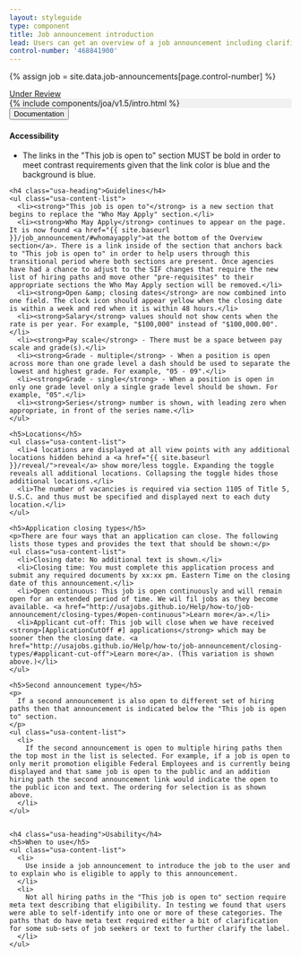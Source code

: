 ```yaml
---
layout: styleguide
type: component
title: Job announcement introduction
lead: Users can get an overview of a job announcement including clarification on who is eligible to apply to this announcement.
control-number: '468841900'
---
```


{% assign job = site.data.job-announcements[page.control-number] %}

<a href="{{ site.baseurl }}/getting-started/#maturity" class="usa-label maturity under_review">
  Under Review
</a>

<div class="preview" style="background-color: #f1f1f1;">
  {% include components/joa/v1.5/intro.html %}
</div>

<div class="usa-accordion-bordered usa-accordion-docs">
  <button class="usa-button-unstyled usa-accordion-button"
      aria-expanded="true" aria-controls="collapsible-0">
    Documentation
  </button>
  <div id="collapsible-0" aria-hidden="false" class="usa-accordion-content">
    <h4 class="usa-heading">Accessibility</h4>
    <ul class="usa-content-list">
      <li>The links in the "This job is open to" section MUST be bold in order to meet contrast requirements given that the link color is blue and the background is blue.</li>
    </ul>

    <h4 class="usa-heading">Guidelines</h4>
    <ul class="usa-content-list">
      <li><strong>"This job is open to"</strong> is a new section that begins to replace the "Who May Apply" section.</li>
      <li><strong>Who May Apply</strong> continues to appear on the page. It is now found <a href="{{ site.baseurl }}/job_announcement/#whomayapply">at the bottom of the Overview section</a>. There is a link inside of the section that anchors back to "This job is open to" in order to help users through this transitional period where both sections are present. Once agencies have had a chance to adjust to the SIF changes that require the new list of hiring paths and move other "pre-requisites" to their appropriate sections the Who May Apply section will be removed.</li>
      <li><strong>Open &amp; closing dates</strong> are now combined into one field. The clock icon should appear yellow when the closing date is within a week and red when it is within 48 hours.</li>
      <li><strong>Salary</strong> values should not show cents when the rate is per year. For example, "$100,000" instead of "$100,000.00".</li>
      <li><strong>Pay scale</strong> - There must be a space between pay scale and grade(s).</li>
      <li><strong>Grade - multiple</strong> - When a position is open across more than one grade level a dash should be used to separate the lowest and highest grade. For example, "05 - 09".</li>
      <li><strong>Grade - single</strong> - When a position is open in only one grade level only a single grade level should be shown. For example, "05".</li>
      <li><strong>Series</strong> number is shown, with leading zero when appropriate, in front of the series name.</li>
    </ul>

    <h5>Locations</h5>
    <ul class="usa-content-list">
      <li>4 locations are displayed at all view points with any additional locations hidden behind a <a href="{{ site.baseurl }}/reveal/">reveal</a> show more/less toggle. Expanding the toggle reveals all additional locations. Collapsing the toggle hides those additional locations.</li>
      <li>The number of vacancies is required via section 1105 of Title 5, U.S.C. and thus must be specified and displayed next to each duty location.</li>
    </ul>

    <h5>Application closing types</h5>
    <p>There are four ways that an application can close. The following lists those types and provides the text that should be shown:</p>
    <ul class="usa-content-list">
      <li>Closing date: No additional text is shown.</li>
      <li>Closing time: You must complete this application process and submit any required documents by xx:xx pm. Eastern Time on the closing date of this announcement.</li>
      <li>Open continuous: This job is open continuously and will remain open for an extended period of time. We wil fil jobs as they become available. <a href="http://usajobs.github.io/Help/how-to/job-announcement/closing-types/#open-continuous">Learn more</a>.</li>
      <li>Applicant cut-off: This job will close when we have received <strong>[ApplicationCutOff #] applications</strong> which may be sooner then the closing date. <a href="http://usajobs.github.io/Help/how-to/job-announcement/closing-types/#applicant-cut-off">Learn more</a>. (This variation is shown above.)</li>
    </ul>

    <h5>Second announcement type</h5>
    <p>
      If a second announcement is also open to different set of hiring paths then that announcement is indicated below the "This job is open to" section.
    </p>
    <ul class="usa-content-list">
      <li>
        If the second announcement is open to multiple hiring paths then the top most in the list is selected. For example, if a job is open to only merit promotion eligible Federal Employees and is currently being displayed and that same job is open to the public and an addition hiring path the second announcement link would indicate the open to the public icon and text. The ordering for selection is as shown above.
      </li>
    </ul>


    <h4 class="usa-heading">Usability</h4>
    <h5>When to use</h5>
    <ul class="usa-content-list">
      <li>
        Use inside a job announcement to introduce the job to the user and to explain who is eligible to apply to this announcement.
      </li>
      <li>
        Not all hiring paths in the "This job is open to" section require meta text describing that eligibility. In testing we found that users were able to self-identify into one or more of these categories. The paths that do have meta text required either a bit of clarification for some sub-sets of job seekers or text to further clarify the label.
      </li>
    </ul>
  </div>
</div>
